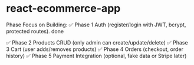 # react-ecommerce-app
Phase	Focus on Building:
✅ Phase 1	Auth (register/login with JWT, bcrypt, protected routes). done

✅ Phase 2	Products CRUD (only admin can create/update/delete)
✅ Phase 3	Cart (user adds/removes products)
✅ Phase 4	Orders (checkout, order history)
✅ Phase 5	Payment Integration (optional, fake data or Stripe later)